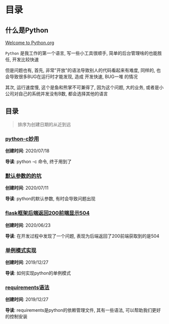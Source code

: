 # 目录

## 什么是Python

[Welcome to Python.org](https://www.python.org/) 

`Python` 是我工作的第一个语言, 写一些小工具很顺手, 简单的后台管理啥的也能胜任, 开发比较快速

但是问题也有, 首先, 非常"开放"的语法导致别人的代码看起来有难度, 同样的, 也会导致很多BUG在运行时才能发现, 造成 开发快速, BUG一堆 的情况

其次, 运行速度慢, 这个是鱼和熊掌不可兼得了, 因为这个问题, 大的业务, 或者是小公司对自己的系统并发没有B数, 都会选择其他的语言

## 目录

> 排序为创建日期的从近到远

### [python-c妙用](./python_-c)

**创建时间**: 2020/07/18

**导读**: python -c 命令, 终于用到了

### [默认参数的的坑](./default_param)

**创建时间**: 2020/07/11

**导读**: python的默认参数, 有时会导致问题出现

### [flask框架后端返回200前端显示504](./flask_upload_file_504)

**创建时间**: 2020/06/23

**导读**: 在开发过程中发现了一个问题, 表现为后端返回了200前端获取到的是504

### [单例模式实现](./realize_single_case)

**创建时间**: 2019/12/27

**导读**: 如何实现python的单例模式

### [requirements语法](./requirements_syntax)

**创建时间**: 2019/12/27

**导读**: requirements是python的依赖管理文件, 其有一些语法, 可以帮助我们更好的控制安装

